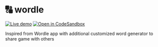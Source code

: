# 🔠 wordle

[![Live demo](https://img.shields.io/badge/Heroku-Live%20demo-violet?style=flat-square&logo=heroku&logoColor=violet)](https://wordlee.herokuapp.com/)
[![Open in CodeSandbox](https://img.shields.io/badge/CodeSandbox-Ready--to--Code-green?style=flat-square&logo=codesandbox)](https://codesandbox.io/s/github/tamdilip/wordle)

Inspired from Wordle app with additional customized word generator to share game with others
